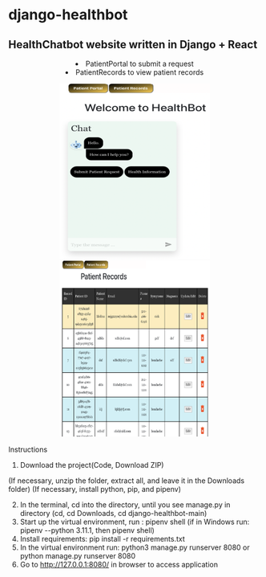 # django-healthbot
<h2>HealthChatbot website written in Django + React</h2>

<li align="center">PatientPortal to submit a request</li>
<li align="center">PatientRecords to view patient records</li>
<p align="center">
  <img src="homepage.png" width="300" height="350" title="homepage">
  <img src="recordspage.png" width="300" title="recordspage" height="350"> 
</p>



Instructions
1. Download the project(Code, Download ZIP)

(If necessary, unzip the folder, extract all, and leave it in the Downloads folder)
(If necessary, install python, pip, and pipenv)

2. In the terminal, cd into the directory, until you see manage.py in directory (cd, cd Downloads, cd django-healthbot-main)
3. Start up the virtual environment, run : pipenv shell
(if in Windows run: pipenv --python 3.11.1, then pipenv shell)
4. Install requirements: pip install -r requirements.txt
5. In the virtual environment run:  python3 manage.py runserver 8080 or python manage.py runserver 8080
6. Go to http://127.0.0.1:8080/ in browser to access application

